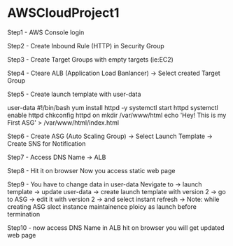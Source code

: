 # AWSCloudProject1
Step1 - AWS Console login  

Step2 - Create Inbound Rule (HTTP) in Security Group  

Step3 - Create Target Groups with empty targets (ie:EC2)  

Step4 - Cteare ALB (Application Load Banlancer) -> Select created Target Group  

Step5 - Create launch template with user-data

user-data
#!/bin/bash
yum install httpd -y
systemctl start httpd
systemctl enable httpd
chkconfig httpd on
mkdir /var/www/html
echo 'Hey! This is my First ASG' > /var/www/html/index.html

Step6 - Create ASG (Auto Scaling Group) -> Select Launch Template -> Create SNS for Notification   

Step7 - Access DNS Name -> ALB   

Step8 - Hit it on browser Now you access static web page  

Step9 - You have to change data in user-data
        Nevigate to -> launch template -> update user-data -> create launch template with version 2 -> 
        go to ASG -> edit it with version 2 -> and select instant refresh -> Note: while creating ASG slect instance maintainence ploicy as launch before termination
	
Step10 - now access DNS Name in ALB hit on browser you will get updated web page
